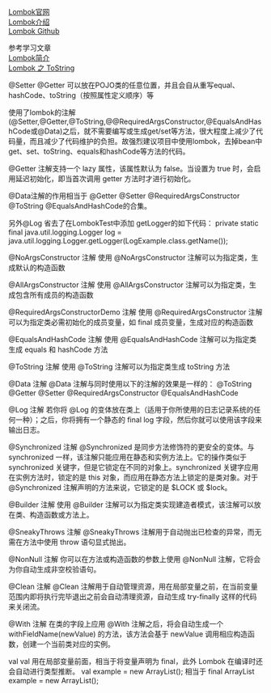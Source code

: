 [Lombok官网](https://projectlombok.org/)  
[Lombok介绍](http://zwitserloot.com)  
[Lombok Github](https://github.com/rzwitserloot/lombok)  


参考学习文章  
[Lombok简介](https://www.jianshu.com/p/365ea41b3573)  
[Lombok 之 ToString](https://blog.csdn.net/tuxedolinux/article/details/79340011)



@Setter
@Getter
可以放在POJO类的任意位置，并且会自从重写equal、hashCode、toString（按照属性定义顺序）等

使用了lombok的注解(@Setter,@Getter,@ToString,@@RequiredArgsConstructor,@EqualsAndHashCode或@Data)之后，就不需要编写或生成get/set等方法，很大程度上减少了代码量，而且减少了代码维护的负担。故强烈建议项目中使用lombok，去掉bean中get、set、toString、equals和hashCode等方法的代码。

@Getter 注解支持一个 lazy 属性，该属性默认为 false。当设置为 true 时，会启用延迟初始化，即当首次调用 getter 方法时才进行初始化。


@Data注解的作用相当于 @Getter @Setter @RequiredArgsConstructor @ToString @EqualsAndHashCode的合集。

另外@Log 省去了在LombokTest中添加 getLogger的如下代码： 
private static final java.util.logging.Logger log = java.util.logging.Logger.getLogger(LogExample.class.getName());



@NoArgsConstructor 注解
使用 @NoArgsConstructor 注解可以为指定类，生成默认的构造函数

@AllArgsConstructor 注解
使用 @AllArgsConstructor 注解可以为指定类，生成包含所有成员的构造函数

@RequiredArgsConstructorDemo 注解
使用 @RequiredArgsConstructor 注解可以为指定类必需初始化的成员变量，如 final 成员变量，生成对应的构造函数

@EqualsAndHashCode 注解
使用 @EqualsAndHashCode 注解可以为指定类生成 equals 和 hashCode 方法


@ToString 注解
使用 @ToString 注解可以为指定类生成 toString 方法


@Data 注解
@Data 注解与同时使用以下的注解的效果是一样的：
@ToString
@Getter
@Setter
@RequiredArgsConstructor
@EqualsAndHashCode


@Log 注解
若你将 @Log 的变体放在类上（适用于你所使用的日志记录系统的任何一种）；之后，你将拥有一个静态的 final log 字段，然后你就可以使用该字段来输出日志。


@Synchronized 注解
@Synchronized 是同步方法修饰符的更安全的变体。与 synchronized 一样，该注解只能应用在静态和实例方法上。它的操作类似于 synchronized 关键字，但是它锁定在不同的对象上。synchronized 关键字应用在实例方法时，锁定的是 this 对象，而应用在静态方法上锁定的是类对象。对于 @Synchronized 注解声明的方法来说，它锁定的是 $LOCK 或 $lock。


@Builder 注解
使用 @Builder 注解可以为指定类实现建造者模式，该注解可以放在类、构造函数或方法上。

 @SneakyThrows 注解
@SneakyThrows 注解用于自动抛出已检查的异常，而无需在方法中使用 throw 语句显式抛出。

@NonNull 注解
你可以在方法或构造函数的参数上使用 @NonNull 注解，它将会为你自动生成非空校验语句。

@Clean 注解
@Clean 注解用于自动管理资源，用在局部变量之前，在当前变量范围内即将执行完毕退出之前会自动清理资源，自动生成 try-finally 这样的代码来关闭流。

 @With 注解
在类的字段上应用 @With 注解之后，将会自动生成一个 withFieldName(newValue) 的方法，该方法会基于 newValue 调用相应构造函数，创建一个当前类对应的实例。

val
val 用在局部变量前面，相当于将变量声明为 final，此外 Lombok 在编译时还会自动进行类型推断。
    val example = new ArrayList<String>();
相当于
    final ArrayList<String> example = new ArrayList<String>();


